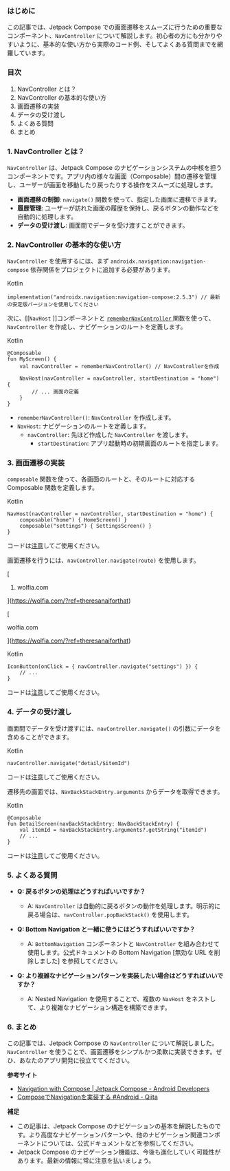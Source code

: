 
### はじめに

この記事では、Jetpack Compose での画面遷移をスムーズに行うための重要なコンポーネント、`NavController` について解説します。初心者の方にも分かりやすいように、基本的な使い方から実際のコード例、そしてよくある質問までを網羅しています。

### 目次

1. NavController とは？
2. NavController の基本的な使い方
3. 画面遷移の実装
4. データの受け渡し
5. よくある質問
6. まとめ

### 1. NavController とは？

`NavController` は、Jetpack Compose のナビゲーションシステムの中核を担うコンポーネントです。アプリ内の様々な画面（Composable）間の遷移を管理し、ユーザーが画面を移動したり戻ったりする操作をスムーズに処理します。

- **画面遷移の制御**: `navigate()` 関数を使って、指定した画面に遷移できます。
- **履歴管理**: ユーザーが訪れた画面の履歴を保持し、戻るボタンの動作などを自動的に処理します。
- **データの受け渡し**: 画面間でデータを受け渡すことができます。

### 2. NavController の基本的な使い方

`NavController` を使用するには、まず `androidx.navigation:navigation-compose` 依存関係をプロジェクトに追加する必要があります。

Kotlin

```
implementation("androidx.navigation:navigation-compose:2.5.3") // 最新の安定版バージョンを使用してください
```

次に、[[`NavHost` ]]コンポーネントと [`rememberNavController` ]()関数を使って、`NavController` を作成し、ナビゲーションのルートを定義します。

Kotlin

```
@Composable
fun MyScreen() {
    val navController = rememberNavController() // NavControllerを作成

    NavHost(navController = navController, startDestination = "home") {
        // ... 画面の定義
    }
}
```


- `rememberNavController()`: `NavController` を作成します。
- `NavHost`: ナビゲーションのルートを定義します。
    - `navController`: 先ほど作成した `NavController` を渡します。
	    - `startDestination`: アプリ起動時の初期画面のルートを指定します。

### 3. 画面遷移の実装

`composable` 関数を使って、各画面のルートと、そのルートに対応する Composable 関数を定義します。

Kotlin

```
NavHost(navController = navController, startDestination = "home") {
    composable("home") { HomeScreen() }
    composable("settings") { SettingsScreen() }
}
```

コードは[注意](/faq#coding)してご使用ください。

画面遷移を行うには、`navController.navigate(route)` を使用します。  

[

1. wolfia.com

](https://wolfia.com/?ref=theresanaiforthat)

[

wolfia.com

](https://wolfia.com/?ref=theresanaiforthat)

Kotlin

```
IconButton(onClick = { navController.navigate("settings") }) {
    // ...
}
```

コードは[注意](/faq#coding)してご使用ください。

### 4. データの受け渡し

画面間でデータを受け渡すには、`navController.navigate()` の引数にデータを含めることができます。

Kotlin

```
navController.navigate("detail/$itemId")
```

コードは[注意](/faq#coding)してご使用ください。

遷移先の画面では、`NavBackStackEntry.arguments` からデータを取得できます。

Kotlin

```
@Composable
fun DetailScreen(navBackStackEntry: NavBackStackEntry) {
    val itemId = navBackStackEntry.arguments?.getString("itemId")
    // ...
}
```

コードは[注意](/faq#coding)してご使用ください。

### 5. よくある質問

- **Q: 戻るボタンの処理はどうすればいいですか？**
    
    - A: `NavController` は自動的に戻るボタンの動作を処理します。明示的に戻る場合は、`navController.popBackStack()` を使用します。
- **Q: Bottom Navigation と一緒に使うにはどうすればいいですか？**
    
    - A: `BottomNavigation` コンポーネントと `NavController` を組み合わせて使用します。公式ドキュメントの Bottom Navigation [無効な URL を削除しました] を参照してください。
- **Q: より複雑なナビゲーションパターンを実装したい場合はどうすればいいですか？**
    
    - A: Nested Navigation を使用することで、複数の `NavHost` をネストして、より複雑なナビゲーション構造を構築できます。

### 6. まとめ

この記事では、Jetpack Compose の `NavController` について解説しました。`NavController` を使うことで、画面遷移をシンプルかつ柔軟に実装できます。ぜひ、あなたのアプリ開発に役立ててください。

**参考サイト**

- [Navigation with Compose | Jetpack Compose - Android Developers](https://developer.android.com/jetpack/compose/navigation)
- [ComposeでNavigationを実装する #Android - Qiita](https://qiita.com/shxun6934/items/5301b69a85df98e30983)

**補足**

- この記事は、Jetpack Compose のナビゲーションの基本を解説したものです。より高度なナビゲーションパターンや、他のナビゲーション関連コンポーネントについては、公式ドキュメントなどを参照してください。
- Jetpack Compose のナビゲーション機能は、今後も進化していく可能性があります。最新の情報に常に注意を払いましょう。